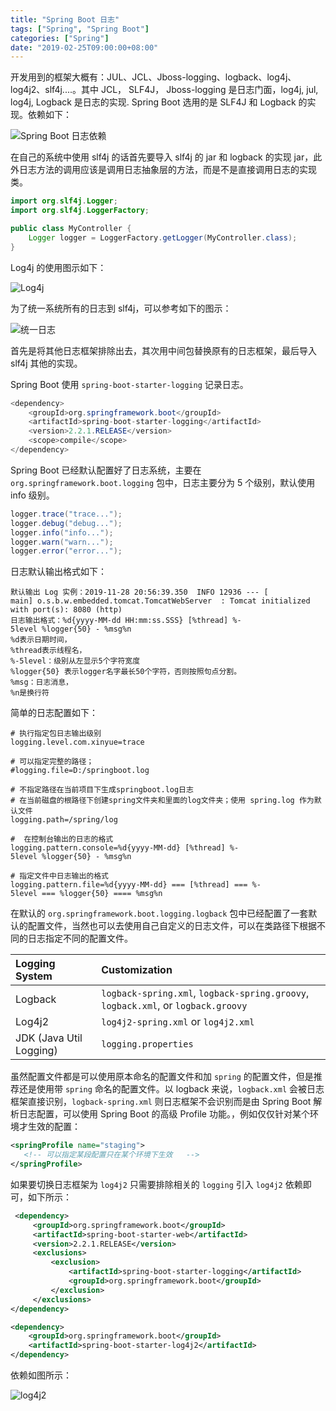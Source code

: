 ```yaml
---
title: "Spring Boot 日志"
tags: ["Spring", "Spring Boot"]
categories: ["Spring"]
date: "2019-02-25T09:00:00+08:00"
---
```


开发用到的框架大概有：JUL、JCL、Jboss-logging、logback、log4j、log4j2、slf4j....。其中 JCL， SLF4J， Jboss-logging 是日志门面，log4j, jul, log4j, Logback 是日志的实现. Spring  Boot 选用的是 SLF4J 和 Logback 的实现。依赖如下：

![Spring Boot 日志依赖]( http://img.programya.com/Snipaste_2019-11-28_20-19-19.png )

在自己的系统中使用 slf4j 的话首先要导入 slf4j 的 jar 和 logback 的实现 jar，此外日志方法的调用应该是调用日志抽象层的方法，而是不是直接调用日志的实现类。

```java
import org.slf4j.Logger;
import org.slf4j.LoggerFactory;

public class MyController {
    Logger logger = LoggerFactory.getLogger(MyController.class);
}
```

 Log4j 的使用图示如下：

![Log4j]( http://img.programya.com/Snipaste_2019-11-28_20-26-18.png )

为了统一系统所有的日志到 slf4j，可以参考如下的图示：

![统一日志]( http://img.programya.com/Snipaste_2019-11-28_20-29-21.png )

首先是将其他日志框架排除出去，其次用中间包替换原有的日志框架，最后导入 slf4j 其他的实现。

Spring Boot 使用 `spring-boot-starter-logging` 记录日志。

```java
<dependency>
    <groupId>org.springframework.boot</groupId>
    <artifactId>spring-boot-starter-logging</artifactId>
    <version>2.2.1.RELEASE</version>
    <scope>compile</scope>
</dependency>
```

Spring Boot 已经默认配置好了日志系统，主要在 `org.springframework.boot.logging` 包中，日志主要分为 5 个级别，默认使用 info 级别。

```java
logger.trace("trace...");
logger.debug("debug...");
logger.info("info...");
logger.warn("warn...");
logger.error("error...");
```

日志默认输出格式如下：
```
默认输出 Log 实例：2019-11-28 20:56:39.350  INFO 12936 --- [           main] o.s.b.w.embedded.tomcat.TomcatWebServer  : Tomcat initialized with port(s): 8080 (http)
日志输出格式：%d{yyyy‐MM‐dd HH:mm:ss.SSS} [%thread] %‐5level %logger{50} ‐ %msg%n
%d表示日期时间，        
%thread表示线程名，        
%‐5level：级别从左显示5个字符宽度        
%logger{50} 表示logger名字最长50个字符，否则按照句点分割。         
%msg：日志消息，        
%n是换行符
```


简单的日志配置如下：

```properties
# 执行指定包日志输出级别
logging.level.com.xinyue=trace

# 可以指定完整的路径；
#logging.file=D:/springboot.log

# 不指定路径在当前项目下生成springboot.log日志
# 在当前磁盘的根路径下创建spring文件夹和里面的log文件夹；使用 spring.log 作为默认文件
logging.path=/spring/log

#  在控制台输出的日志的格式
logging.pattern.console=%d{yyyy‐MM‐dd} [%thread] %‐5level %logger{50} ‐ %msg%n

# 指定文件中日志输出的格式
logging.pattern.file=%d{yyyy‐MM‐dd} === [%thread] === %‐5level === %logger{50} ==== %msg%n
```

在默认的 `org.springframework.boot.logging.logback` 包中已经配置了一套默认的配置文件，当然也可以去使用自己自定义的日志文件，可以在类路径下根据不同的日志指定不同的配置文件。

| Logging System          | Customization                                                |
| :---------------------- | :----------------------------------------------------------- |
| Logback                 | `logback-spring.xml`, `logback-spring.groovy`, `logback.xml`, or `logback.groovy` |
| Log4j2                  | `log4j2-spring.xml` or `log4j2.xml`                          |
| JDK (Java Util Logging) | `logging.properties`                                         |

虽然配置文件都是可以使用原本命名的配置文件和加 `spring` 的配置文件，但是推荐还是使用带 `spring` 命名的配置文件。以 logback 来说，`logback.xml` 会被日志框架直接识别，`logback-spring.xml` 则日志框架不会识别而是由 Spring Boot 解析日志配置，可以使用 Spring Boot 的高级 Profile 功能。，例如仅仅针对某个环境才生效的配置：

```xml
<springProfile name="staging">
   <!-- 可以指定某段配置只在某个环境下生效   -->
</springProfile>
```

如果要切换日志框架为 `log4j2` 只需要排除相关的 `logging` 引入 `log4j2` 依赖即可，如下所示：

```xml
 <dependency>
     <groupId>org.springframework.boot</groupId>
     <artifactId>spring-boot-starter-web</artifactId>
     <version>2.2.1.RELEASE</version>
     <exclusions>
         <exclusion>
             <artifactId>spring-boot-starter-logging</artifactId>
             <groupId>org.springframework.boot</groupId>
         </exclusion>
     </exclusions>
</dependency>

<dependency>
    <groupId>org.springframework.boot</groupId>
    <artifactId>spring-boot-starter-log4j2</artifactId>
</dependency>
```

依赖如图所示：

![log4j2]( http://img.programya.com/Snipaste_2019-11-28_21-21-33.png )

